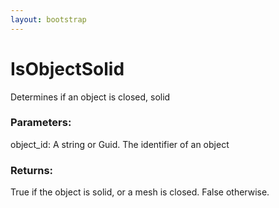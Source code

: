 ```yaml
---
layout: bootstrap
---
```


# IsObjectSolid

Determines if an object is closed, solid
          

### Parameters:

object_id: A string or Guid. The identifier of an object
        

### Returns:


True if the object is solid, or a mesh is closed.
False otherwise.
        


